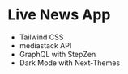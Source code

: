 # Live News App

- Tailwind CSS
- mediastack API
- GraphQL with StepZen
- Dark Mode with Next-Themes
